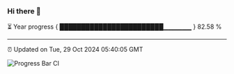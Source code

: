 ### Hi there 👋

⏳ Year progress { ████████████████████████▁▁▁▁▁▁ } 82.58 %

---

⏰ Updated on Tue, 29 Oct 2024 05:40:05 GMT

![Progress Bar CI](https://github.com/IshwaranRudhara/GIT-ACTION/workflows/Progress%20Bar%20CI/badge.svg)
